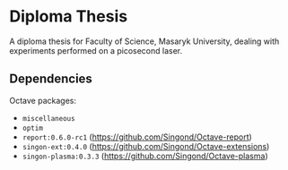Diploma Thesis
==============
A diploma thesis for Faculty of Science, Masaryk University,
dealing with experiments performed on a picosecond laser.

Dependencies
------------
Octave packages:
  - `miscellaneous`
  - `optim`
  - `report:0.6.0-rc1` (<https://github.com/Singond/Octave-report>)
  - `singon-ext:0.4.0` (<https://github.com/Singond/Octave-extensions>)
  - `singon-plasma:0.3.3` (<https://github.com/Singond/Octave-plasma>)
